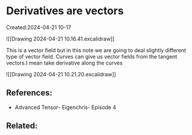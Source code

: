 # Derivatives are vectors
Created:2024-04-21 10-17


![[Drawing 2024-04-21 10.16.41.excalidraw]]

This is a vector field but in this note we are going to deal slightly different type of vector field. Curves can give us vector fields from the tangent vectors.I mean take derivative along the curves

![[Drawing 2024-04-21 10.21.20.excalidraw]]


## References:
- Advanced Tensor- Eigenchris- Episode 4
## Related:



